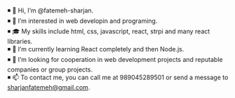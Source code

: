 ◾ 👋 Hi, I’m @fatemeh-sharjan.<br/>
◾ 👀 I’m interested in web developin and programing.<br/>
◾ 🎓 My skills include html, css, javascript, react, strpi and many react libraries.<br/>
◾ 🌱 I’m currently learning React completely and then Node.js.<br/>
◾ 💞️ I’m looking for cooperation in web development projects and reputable companies or group projects.<br/>
◾ 📫 To contact me, you can call me at 989045289501 or send a message to sharjanfatemeh@gmail.com.


<!---
fatemeh-sharjan/fatemeh-sharjan is a ✨ special ✨ repository because its `README.md` (this file) appears on your GitHub profile.
You can click the Preview link to take a look at your changes.
--->
